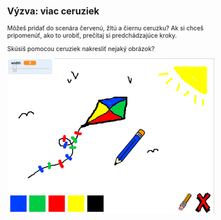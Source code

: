 ## Výzva: viac ceruziek

Môžeš pridať do scenára červenú, žltú a čiernu ceruzku? Ak si chceš pripomenúť, ako to urobiť, prečítaj si predchádzajúce kroky.

Skúsiš pomocou ceruziek nakresliť nejaký obrázok?

![snímka obrazovky](images/paint-final.png)